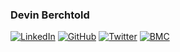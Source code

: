 ### Devin Berchtold

[![LinkedIn](https://img.shields.io/badge/LinkedIn-0A66C2?logo=linkedin)](https://www.linkedin.com/in/DevinBerchtold/)
[![GitHub](https://img.shields.io/badge/GitHub-181717?logo=github)](https://github.com/DevinBerchtold/)
[![Twitter](https://img.shields.io/badge/Twitter-1DA1F2?logo=twitter&logoColor=white)](https://twitter.com/DevinBerchtold)
[![BMC](https://img.shields.io/badge/BMC_Software-FE5000?logo=bmcsoftware&logoColor=white)](https://www.bmc.com/blogs/author/devin_berchtold/)
